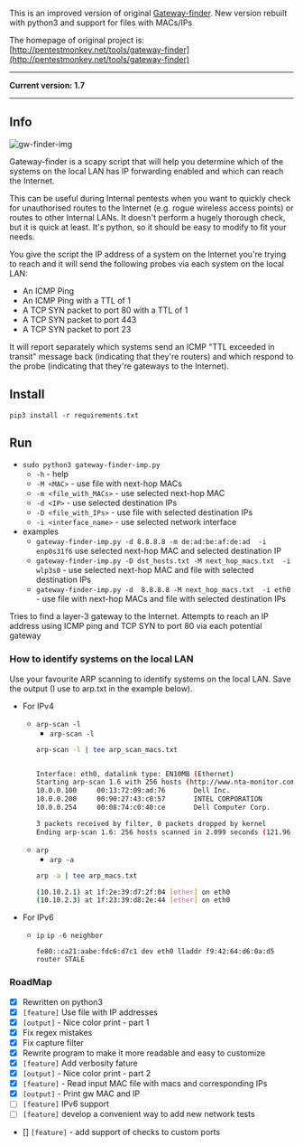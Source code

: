 This is an improved version of original [Gateway-finder](https://github.com/pentestmonkey/gateway-finder).
New version rebuilt with python3 and support for files with MACs/IPs

The homepage of original project is: [http://pentestmonkey.net/tools/gateway-finder](http://pentestmonkey.net/tools/gateway-finder)

----
**Current version: 1.7**

----

## Info

![gw-finder-img](https://github.com/whitel1st/gateway-finder/blob/master/gw-finder.png)

Gateway-finder is a scapy script that will help you determine which of the systems on the local LAN has IP forwarding enabled and which can reach the Internet.

This can be useful during Internal pentests when you want to quickly check for unauthorised routes to the Internet (e.g. rogue wireless access points) or routes to other Internal LANs.  It doesn't perform a hugely thorough check, but it is quick at least.  It's python, so it should be easy to modify to fit your needs.

You give the script the IP address of a system on the Internet you're trying to reach and it will send the following probes via each system on the local LAN:

* An ICMP Ping
* An ICMP Ping with a TTL of 1
* A TCP SYN packet to port 80 with a TTL of 1
* A TCP SYN packet to port 443
* A TCP SYN packet to port 23

It will report separately which systems send an ICMP "TTL exceeded in transit" message back (indicating that they're routers) and which respond to the probe (indicating that they're gateways to the Internet).


## Install 

`pip3 install -r requirements.txt`

## Run

- `sudo python3 gateway-finder-imp.py`
	- `-h` - help
	- `-M <MAC>` - use file with next-hop MACs 
	- `-m <file_with_MACs>` - use selected next-hop MAC 
	- `-d <IP>` - use selected destination IPs
	- `-D <file_with_IPs>` - use file with selected destination IPs
	- `-i <interface_name>` - use selected network interface
- examples
	- `gateway-finder-imp.py -d 8.8.8.8 -m de:ad:be:af:de:ad  -i enp0s31f6` 
	use selected next-hop MAC and selected destination IP
	- `gateway-finder-imp.py -D dst_hosts.txt -M next_hop_macs.txt  -i wlp3s0` -  use selected next-hop MAC and file with selected destination IPs
	- `gateway-finder-imp.py -d  8.8.8.8 -M next_hop_macs.txt  -i eth0` - use file with next-hop MACs and file with selected destination IPs

Tries to find a layer-3 gateway to the Internet.  Attempts to reach an IP
address using ICMP ping and TCP SYN to port 80 via each potential gateway

### How to identify systems on the local LAN 

Use your favourite ARP scanning to identify systems on the local LAN. Save the output (I use to arp.txt in the example below).

- For IPv4
	- `arp-scan -l`
		- `arp-scan -l`
		```bash
		arp-scan -l | tee arp_scan_macs.txt


		Interface: eth0, datalink type: EN10MB (Ethernet)
		Starting arp-scan 1.6 with 256 hosts (http://www.nta-monitor.com/tools/arp-scan/)
		10.0.0.100     00:13:72:09:ad:76       Dell Inc.
		10.0.0.200     00:90:27:43:c0:57       INTEL CORPORATION
		10.0.0.254     00:08:74:c0:40:ce       Dell Computer Corp.

		3 packets received by filter, 0 packets dropped by kernel
		Ending arp-scan 1.6: 256 hosts scanned in 2.099 seconds (121.96 hosts/sec).  3 responded
		```
	- `arp`
		- `arp -a`
		```bash
		arp -a | tee arp_macs.txt

		(10.10.2.1) at 1f:2e:39:d7:2f:04 [ether] on eth0
		(10.10.2.3) at 1f:23:39:d8:2e:44 [ether] on eth0
		```


- For IPv6
	- `ip` 
		`ip -6 neighbor`
		```
		fe80::ca21:aabe:fdc6:d7c1 dev eth0 lladdr f9:42:64:d6:0a:d5 router STALE
		```



### RoadMap

- [x] Rewritten on python3 
- [x] `[feature]` Use file with IP addresses
- [x] `[output]` - Nice color print - part 1
- [x] Fix regex mistakes 
- [x] Fix capture filter
- [x] Rewrite program to make it more readable and easy to customize
- [x] `[feature]` Add verbosity fature
- [x] `[output]` - Nice color print - part 2
- [x] `[feature]` - Read input MAC file with macs and corresponding IPs
- [x] `[output]` - Print gw MAC and IP 
- [ ] `[feature]` IPv6 support
- [ ] `[feature]` develop a convenient way to add new network tests 
- [] `[feature]` - add support of checks to custom ports
